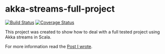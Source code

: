 akka-streams-full-project
=========================

[![Build Status](https://travis-ci.org/gvolpe/akka-stream-full-project.svg?branch=master)](https://travis-ci.org/gvolpe/akka-stream-full-project)
[![Coverage Status](https://coveralls.io/repos/gvolpe/akka-stream-full-project/badge.svg?branch=master&service=github)](https://coveralls.io/github/gvolpe/akka-stream-full-project?branch=master)

This project was created to show how to deal with a full tested project using Akka streams in Scala.

For more information read the [Post I wrote](https://partialflow.wordpress.com/2015/08/17/akka-streams-designing-a-full-project/).
